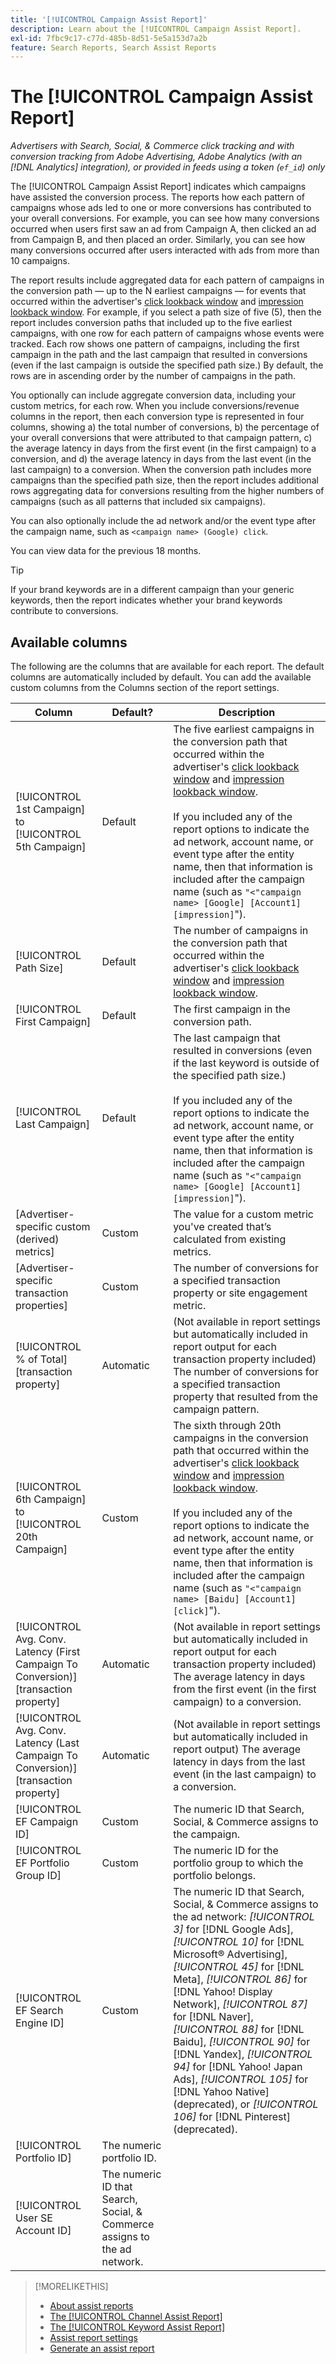 ```yaml
---
title: '[!UICONTROL Campaign Assist Report]'
description: Learn about the [!UICONTROL Campaign Assist Report].
exl-id: 7fbc9c17-c77d-485b-8d51-5e5a153d7a2b
feature: Search Reports, Search Assist Reports
---
```

# The [!UICONTROL Campaign Assist Report]

*Advertisers with Search, Social, & Commerce click tracking and with conversion tracking from Adobe Advertising, Adobe Analytics (with an [!DNL Analytics] integration), or provided in feeds using a token (`ef_id`) only*

The [!UICONTROL Campaign Assist Report] indicates which campaigns have assisted the conversion process. The reports how each pattern of campaigns whose ads led to one or more conversions has contributed to your overall conversions. For example, you can see how many conversions occurred when users first saw an ad from Campaign A, then clicked an ad from Campaign B, and then placed an order. Similarly, you can see how many conversions occurred after users interacted with ads from more than 10 campaigns.

The report results include aggregated data for each pattern of campaigns in the conversion path &mdash; up to the N earliest campaigns &mdash; for events that occurred within the advertiser's [click lookback window](/help/search-social-commerce/glossary.md#c-d) and [impression lookback window](/help/search-social-commerce/glossary.md#i-j). For example, if you select a path size of five (5), then the report includes conversion paths that included up to the five earliest campaigns, with one row for each pattern of campaigns whose events were tracked. Each row shows one pattern of campaigns, including the first campaign in the path and the last campaign that resulted in conversions (even if the last campaign is outside the specified path size.) By default, the rows are in ascending order by the number of campaigns in the path.

You optionally can include aggregate conversion data, including your custom metrics, for each row. When you include conversions/revenue columns in the report, then each conversion type is represented in four columns, showing a) the total number of conversions, b) the percentage of your overall conversions that were attributed to that campaign pattern, c)  the average latency in days from the first event (in the first campaign) to a conversion, and d) the average latency in days from the last event (in the last campaign) to a conversion. When the conversion path includes more campaigns than the specified path size, then the report includes additional rows aggregating data for conversions resulting from the higher numbers of campaigns (such as all patterns that included six campaigns).

You can also optionally include the ad network and/or the event type after the campaign name, such as `<campaign name> (Google) click`.

You can view data for the previous 18 months.

>[!TIP]
>
>If your brand keywords are in a different campaign than your generic keywords, then the report indicates whether your brand keywords contribute to conversions.

## Available columns

The following are the columns that are available for each report. The default columns are automatically included by default. You can add the available custom columns from the Columns section of the report settings.

| Column | Default? | Description |
| ---- | ---- | ---- |
| [!UICONTROL 1st Campaign] to [!UICONTROL 5th Campaign] | Default | The five earliest  campaigns in the conversion path that occurred within the advertiser's [click lookback window](/help/search-social-commerce/glossary.md#c-d) and [impression lookback window](/help/search-social-commerce/glossary.md#i-j).<br><br>If you included any of the report options to indicate the ad network, account name, or event type after the entity name, then that information is included after the campaign name (such as `"<"campaign name> [Google] [Account1] [impression]`"). |
| [!UICONTROL Path Size] | Default | The number of campaigns in the conversion path that occurred within the advertiser's [click lookback window](/help/search-social-commerce/glossary.md#c-d) and [impression lookback window](/help/search-social-commerce/glossary.md#i-j). |
| [!UICONTROL First Campaign] | Default | The first campaign in the conversion path. |
| [!UICONTROL Last Campaign] | Default | The last campaign that resulted in conversions (even if the last keyword is outside of the specified path size.)<br><br>If you included any of the report options to indicate the ad network, account name, or event type after the entity name, then that information is included after the campaign name (such as `"<"campaign name> [Google] [Account1] [impression]`"). |
| \[Advertiser-specific custom (derived) metrics\] | Custom | The value for a custom metric you've created that’s calculated from existing metrics. |
| \[Advertiser-specific transaction properties\] | Custom | The number of conversions for a specified transaction property or site engagement metric. |
| [!UICONTROL % of Total] \[transaction property\] | Automatic | (Not available in report settings but automatically included in report output for each transaction property included) The number of conversions for a specified transaction property that resulted from the campaign pattern. |
| [!UICONTROL 6th Campaign] to [!UICONTROL 20th Campaign] | Custom | The sixth through 20th campaigns in the conversion path that occurred within the advertiser's [click lookback window](/help/search-social-commerce/glossary.md#c-d) and [impression lookback window](/help/search-social-commerce/glossary.md#i-j).<br><br>If you included any of the report options to indicate the ad network, account name, or event type after the entity name, then that information is included after the campaign name (such as `"<"campaign name> [Baidu] [Account1] [click]`"). |
| [!UICONTROL Avg. Conv. Latency (First Campaign To Conversion)] \[transaction property\] | Automatic | (Not available in report settings but automatically included in report output for each transaction property included) The average latency in days from the first event (in the first campaign) to a conversion. |
| [!UICONTROL Avg. Conv. Latency (Last Campaign To Conversion)] \[transaction property\] | Automatic | (Not available in report settings but automatically included in report output) The average latency in days from the last event (in the last campaign) to a conversion. |
| [!UICONTROL EF Campaign ID] | Custom | The numeric ID that Search, Social, & Commerce assigns to the campaign. |
| [!UICONTROL EF Portfolio Group ID] | Custom | The numeric ID for the portfolio group to which the portfolio belongs. |
| [!UICONTROL EF Search Engine ID] | Custom | The numeric ID that Search, Social, & Commerce assigns to the ad network: <i>[!UICONTROL 3]</i> for [!DNL Google Ads], <i>[!UICONTROL 10]</i> for [!DNL Microsoft® Advertising], <i>[!UICONTROL 45]</i> for [!DNL Meta], <i>[!UICONTROL 86]</i> for [!DNL Yahoo! Display Network], <i>[!UICONTROL 87]</i> for [!DNL Naver], <i>[!UICONTROL 88]</i> for [!DNL Baidu], <i>[!UICONTROL 90]</i> for [!DNL Yandex], <i>[!UICONTROL 94]</i> for [!DNL Yahoo! Japan Ads], <i>[!UICONTROL 105]</i> for [!DNL Yahoo Native] (deprecated), or <i>[!UICONTROL 106]</i> for [!DNL Pinterest] (deprecated). |
| [!UICONTROL Portfolio ID] | The numeric portfolio ID. |
| [!UICONTROL User SE Account ID] | The numeric ID that Search, Social, & Commerce assigns to the ad network. |

>[!MORELIKETHIS]
>
>* [About assist reports](assist-report-about.md)
>* [The [!UICONTROL Channel Assist Report]](channel-assist-report.md)
>* [The [!UICONTROL Keyword Assist Report]](keyword-assist-report.md)
>* [Assist report settings](assist-report-settings.md)
>* [Generate an assist report](assist-report-generate.md)
